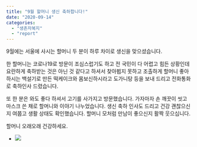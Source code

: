 ```yaml
---
title: "9월 할머니 생신 축하합니다!"
date: "2020-09-14"
categories: 
  - "생존자복지"
  - "report"
---
```


9월에는 서울에 사시는 할머니 두 분이 하루 차이로 생신을 맞으셨습니다.

한 할머니는 코로나19로 방문이 조심스럽기도 하고 전 국민이 다 어렵고 힘든 상황인데 요란하게 축하받는 것은 아닌 것 같다고 하셔서 찾아뵙지 못하고 조촐하게 할머니 좋아하시는 백설기로 만든 떡케이크와 몸보신하시라고 도가니탕 등을 보내 드리고 전화통화로 축하인사 드렸습니다.

또 한 분은 와도 좋다 하셔서 고기를 사가지고 방문했습니다. 가자마자 손 깨끗이 씻고 마스크 쓴 채로 할머니와 이야기 나누었습니다. 생신 축하 인사도 드리고 건강 괜찮으신지 여쭙고 생활 상태도 확인했습니다. 할머니 모처럼 만남이 좋으신지 활짝 웃으십니다.

할머니 오래오래 건강하세요.

- ![](https://womenandwar.net/kr/wp-content/uploads/2020/10/photo_2020-09-10_11-23-27.jpg)
